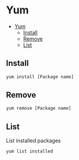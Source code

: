 # Yum
<!--ts-->
* [Yum](yum.md#yum)
   * [Install](yum.md#install)
   * [Remove](yum.md#remove)
   * [List](yum.md#list)

<!-- Added by: runner, at: Mon Jun 28 08:15:47 UTC 2021 -->

<!--te-->

## Install
```bash
yum install [Package name]
```

## Remove
```bash
yum remove [Package name]
```

## List
List installed packages
```bash
yum list installed
```
